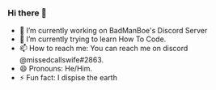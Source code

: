 ### Hi there 👋

- 🔭 I’m currently working on BadManBoe's Discord Server
- 🌱 I’m currently trying to learn How To Code.
- 📫 How to reach me: You can reach me on discord @missedcallswife#2863.
- 😄 Pronouns: He/Him.
- ⚡ Fun fact: I dispise the earth
